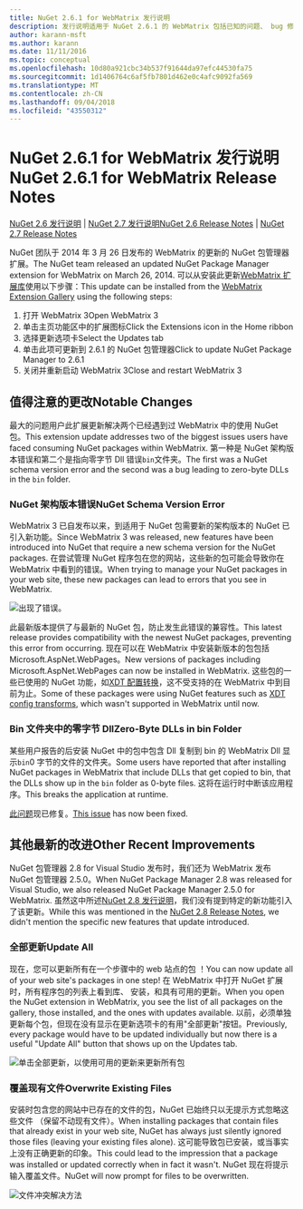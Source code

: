 ```yaml
---
title: NuGet 2.6.1 for WebMatrix 发行说明
description: 发行说明适用于 NuGet 2.6.1 的 WebMatrix 包括已知的问题、 bug 修复、 新增的功能和 Dcr。
author: karann-msft
ms.author: karann
ms.date: 11/11/2016
ms.topic: conceptual
ms.openlocfilehash: 10d80a921cbc34b537f91644da97efc44530fa75
ms.sourcegitcommit: 1d1406764c6af5fb7801d462e0c4afc9092fa569
ms.translationtype: MT
ms.contentlocale: zh-CN
ms.lasthandoff: 09/04/2018
ms.locfileid: "43550312"
---
```

# <a name="nuget-261-for-webmatrix-release-notes"></a><span data-ttu-id="bfbeb-103">NuGet 2.6.1 for WebMatrix 发行说明</span><span class="sxs-lookup"><span data-stu-id="bfbeb-103">NuGet 2.6.1 for WebMatrix Release Notes</span></span>

<span data-ttu-id="bfbeb-104">[NuGet 2.6 发行说明](../release-notes/nuget-2.6.md) | [NuGet 2.7 发行说明](../release-notes/nuget-2.7.md)</span><span class="sxs-lookup"><span data-stu-id="bfbeb-104">[NuGet 2.6 Release Notes](../release-notes/nuget-2.6.md) | [NuGet 2.7 Release Notes](../release-notes/nuget-2.7.md)</span></span>

<span data-ttu-id="bfbeb-105">NuGet 团队于 2014 年 3 月 26 日发布的 WebMatrix 的更新的 NuGet 包管理器扩展。</span><span class="sxs-lookup"><span data-stu-id="bfbeb-105">The NuGet team released an updated NuGet Package Manager extension for WebMatrix on March 26, 2014.</span></span>  <span data-ttu-id="bfbeb-106">可以从安装此更新[WebMatrix 扩展库](https://blogs.iis.net/webmatrix/retiring-the-webmatrix-extensions-gallery)使用以下步骤：</span><span class="sxs-lookup"><span data-stu-id="bfbeb-106">This update can be installed from the [WebMatrix Extension Gallery](https://blogs.iis.net/webmatrix/retiring-the-webmatrix-extensions-gallery) using the following steps:</span></span>

1. <span data-ttu-id="bfbeb-107">打开 WebMatrix 3</span><span class="sxs-lookup"><span data-stu-id="bfbeb-107">Open WebMatrix 3</span></span>
1. <span data-ttu-id="bfbeb-108">单击主页功能区中的扩展图标</span><span class="sxs-lookup"><span data-stu-id="bfbeb-108">Click the Extensions icon in the Home ribbon</span></span>
1. <span data-ttu-id="bfbeb-109">选择更新选项卡</span><span class="sxs-lookup"><span data-stu-id="bfbeb-109">Select the Updates tab</span></span>
1. <span data-ttu-id="bfbeb-110">单击此项可更新到 2.6.1 的 NuGet 包管理器</span><span class="sxs-lookup"><span data-stu-id="bfbeb-110">Click to update NuGet Package Manager to 2.6.1</span></span>
1. <span data-ttu-id="bfbeb-111">关闭并重新启动 WebMatrix 3</span><span class="sxs-lookup"><span data-stu-id="bfbeb-111">Close and restart WebMatrix 3</span></span>

## <a name="notable-changes"></a><span data-ttu-id="bfbeb-112">值得注意的更改</span><span class="sxs-lookup"><span data-stu-id="bfbeb-112">Notable Changes</span></span>

<span data-ttu-id="bfbeb-113">最大的问题用户此扩展更新解决两个已经遇到过 WebMatrix 中的使用 NuGet 包。</span><span class="sxs-lookup"><span data-stu-id="bfbeb-113">This extension update addresses two of the biggest issues users have faced consuming NuGet packages within WebMatrix.</span></span>  <span data-ttu-id="bfbeb-114">第一种是 NuGet 架构版本错误和第二个是指向零字节 Dll 错误`bin`文件夹。</span><span class="sxs-lookup"><span data-stu-id="bfbeb-114">The first was a NuGet schema version error and the second was a bug leading to zero-byte DLLs in the `bin` folder.</span></span>

### <a name="nuget-schema-version-error"></a><span data-ttu-id="bfbeb-115">NuGet 架构版本错误</span><span class="sxs-lookup"><span data-stu-id="bfbeb-115">NuGet Schema Version Error</span></span>

<span data-ttu-id="bfbeb-116">WebMatrix 3 已自发布以来，到适用于 NuGet 包需要新的架构版本的 NuGet 已引入新功能。</span><span class="sxs-lookup"><span data-stu-id="bfbeb-116">Since WebMatrix 3 was released, new features have been introduced into NuGet that require a new schema version for the NuGet packages.</span></span>  <span data-ttu-id="bfbeb-117">在尝试管理 NuGet 程序包在您的网站，这些新的包可能会导致你在 WebMatrix 中看到的错误。</span><span class="sxs-lookup"><span data-stu-id="bfbeb-117">When trying to manage your NuGet packages in your web site, these new packages can lead to errors that you see in WebMatrix.</span></span>

![出现了错误。](./media/NuGet-2.8/webmatrix-schema-version.png)

<span data-ttu-id="bfbeb-121">此最新版本提供了与最新的 NuGet 包，防止发生此错误的兼容性。</span><span class="sxs-lookup"><span data-stu-id="bfbeb-121">This latest release provides compatibility with the newest NuGet packages, preventing this error from occurring.</span></span> <span data-ttu-id="bfbeb-122">现在可以在 WebMatrix 中安装新版本的包包括 Microsoft.AspNet.WebPages。</span><span class="sxs-lookup"><span data-stu-id="bfbeb-122">New versions of packages including Microsoft.AspNet.WebPages can now be installed in WebMatrix.</span></span>  <span data-ttu-id="bfbeb-123">这些包的一些已使用的 NuGet 功能，如[XDT 配置转换](../release-notes/nuget-2.6.md#xdt)，这不受支持的在 WebMatrix 中到目前为止。</span><span class="sxs-lookup"><span data-stu-id="bfbeb-123">Some of these packages were using NuGet features such as [XDT config transforms](../release-notes/nuget-2.6.md#xdt), which wasn't supported in WebMatrix until now.</span></span>

### <a name="zero-byte-dlls-in-bin-folder"></a><span data-ttu-id="bfbeb-124">Bin 文件夹中的零字节 Dll</span><span class="sxs-lookup"><span data-stu-id="bfbeb-124">Zero-Byte DLLs in bin Folder</span></span>

<span data-ttu-id="bfbeb-125">某些用户报告的后安装 NuGet 中的包中包含 Dll 复制到 bin 的 WebMatrix Dll 显示`bin`0 字节的文件的文件夹。</span><span class="sxs-lookup"><span data-stu-id="bfbeb-125">Some users have reported that after installing NuGet packages in WebMatrix that include DLLs that get copied to bin, that the DLLs show up in the `bin` folder as 0-byte files.</span></span>  <span data-ttu-id="bfbeb-126">这将在运行时中断该应用程序。</span><span class="sxs-lookup"><span data-stu-id="bfbeb-126">This breaks the application at runtime.</span></span>

<span data-ttu-id="bfbeb-127">[此问题](https://nuget.codeplex.com/workitem/4060)现已修复。</span><span class="sxs-lookup"><span data-stu-id="bfbeb-127">[This issue](https://nuget.codeplex.com/workitem/4060) has now been fixed.</span></span>

## <a name="other-recent-improvements"></a><span data-ttu-id="bfbeb-128">其他最新的改进</span><span class="sxs-lookup"><span data-stu-id="bfbeb-128">Other Recent Improvements</span></span>

<span data-ttu-id="bfbeb-129">NuGet 包管理器 2.8 for Visual Studio 发布时，我们还为 WebMatrix 发布 NuGet 包管理器 2.5.0。</span><span class="sxs-lookup"><span data-stu-id="bfbeb-129">When NuGet Package Manager 2.8 was released for Visual Studio, we also released NuGet Package Manager 2.5.0 for WebMatrix.</span></span>  <span data-ttu-id="bfbeb-130">虽然这中所述[NuGet 2.8 发行说明](../release-notes/nuget-2.8.md#webmatrix-nuget-client-updates)，我们没有提到特定的新功能引入了该更新。</span><span class="sxs-lookup"><span data-stu-id="bfbeb-130">While this was mentioned in the [NuGet 2.8 Release Notes](../release-notes/nuget-2.8.md#webmatrix-nuget-client-updates), we didn't mention the specific new features that update introduced.</span></span>

### <a name="update-all"></a><span data-ttu-id="bfbeb-131">全部更新</span><span class="sxs-lookup"><span data-stu-id="bfbeb-131">Update All</span></span>

<span data-ttu-id="bfbeb-132">现在，您可以更新所有在一个步骤中的 web 站点的包 ！</span><span class="sxs-lookup"><span data-stu-id="bfbeb-132">You can now update all of your web site's packages in one step!</span></span>  <span data-ttu-id="bfbeb-133">在 WebMatrix 中打开 NuGet 扩展时，所有程序包的列表上看到库、 安装，和具有可用的更新。</span><span class="sxs-lookup"><span data-stu-id="bfbeb-133">When you open the NuGet extension in WebMatrix, you see the list of all packages on the gallery, those installed, and the ones with updates available.</span></span>  <span data-ttu-id="bfbeb-134">以前，必须单独更新每个包，但现在没有显示在更新选项卡的有用"全部更新"按钮。</span><span class="sxs-lookup"><span data-stu-id="bfbeb-134">Previously, every package would have to be updated individually but now there is a useful "Update All" button that shows up on the Updates tab.</span></span>

![单击全部更新，以使用可用的更新来更新所有包](./media/NuGet-2.8/webmatrix-update-all.png)

### <a name="overwrite-existing-files"></a><span data-ttu-id="bfbeb-136">覆盖现有文件</span><span class="sxs-lookup"><span data-stu-id="bfbeb-136">Overwrite Existing Files</span></span>

<span data-ttu-id="bfbeb-137">安装时包含您的网站中已存在的文件的包，NuGet 已始终只以无提示方式忽略这些文件 （保留不动现有文件）。</span><span class="sxs-lookup"><span data-stu-id="bfbeb-137">When installing packages that contain files that already exist in your web site, NuGet has always just silently ignored those files (leaving your existing files alone).</span></span>  <span data-ttu-id="bfbeb-138">这可能导致包已安装，或当事实上没有正确更新的印象。</span><span class="sxs-lookup"><span data-stu-id="bfbeb-138">This could lead to the impression that a package was installed or updated correctly when in fact it wasn't.</span></span>  <span data-ttu-id="bfbeb-139">NuGet 现在将提示输入覆盖文件。</span><span class="sxs-lookup"><span data-stu-id="bfbeb-139">NuGet will now prompt for files to be overwritten.</span></span>

![文件冲突解决方法](./media/NuGet-2.8/webmatrix-overwrite-file.png)
